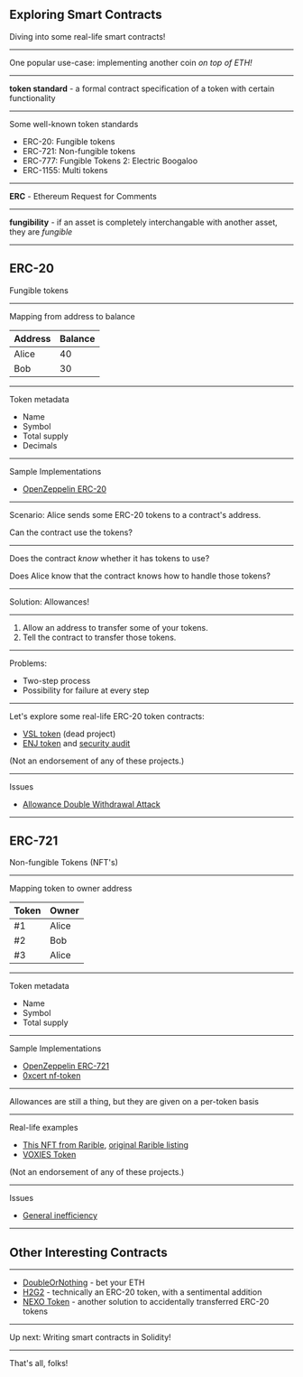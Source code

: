 ## Exploring Smart Contracts

Diving into some real-life smart contracts!

---

One popular use-case: implementing another coin _on top of ETH!_

---

**token standard** - a formal contract specification of a token with certain functionality

---

Some well-known token standards

- ERC-20: Fungible tokens
- ERC-721: Non-fungible tokens
- ERC-777: Fungible Tokens 2: Electric Boogaloo
- ERC-1155: Multi tokens

---

**ERC** - Ethereum Request for Comments

---

**fungibility** - if an asset is completely interchangable with another asset, they are _fungible_

---

## ERC-20

Fungible tokens

---

Mapping from address to balance

| Address | Balance |
| ------- | ------- |
| Alice   | 40      |
| Bob     | 30      |

---

Token metadata

- Name
- Symbol
- Total supply
- Decimals

---

Sample Implementations

- [OpenZeppelin ERC-20](https://github.com/OpenZeppelin/openzeppelin-contracts/blob/master/contracts/token/ERC20/ERC20.sol)

---

Scenario: Alice sends some ERC-20 tokens to a contract's address.

Can the contract use the tokens?

---

Does the contract _know_ whether it has tokens to use?

Does Alice know that the contract knows how to handle those tokens?

---

Solution: Allowances!

---

1. Allow an address to transfer some of your tokens.
2. Tell the contract to transfer those tokens.

---

Problems:

- Two-step process
- Possibility for failure at every step

---

Let's explore some real-life ERC-20 token contracts:

- [VSL token](https://etherscan.io/address/0xDb144CD0F15eE40AaC5602364B470d703d7e16b6#code) (dead project)
- [ENJ token](https://etherscan.io/address/0xf629cbd94d3791c9250152bd8dfbdf380e2a3b9c#code) and [security audit](https://callisto.network/enjin-token-enj-security-audit/)

(Not an endorsement of any of these projects.)

---

Issues

- [Allowance Double Withdrawal Attack](https://docs.google.com/document/d/1YLPtQxZu1UAvO9cZ1O2RPXBbT0mooh4DYKjA_jp-RLM/edit)

---

## ERC-721

Non-fungible Tokens (NFT's)

---

Mapping token to owner address

| Token | Owner |
| ----- | ----- |
| #1    | Alice |
| #2    | Bob   |
| #3    | Alice |

---

Token metadata

- Name
- Symbol
- Total supply

---

Sample Implementations

- [OpenZeppelin ERC-721](https://github.com/OpenZeppelin/openzeppelin-contracts/blob/master/contracts/token/ERC721/ERC721.sol)
- [0xcert nf-token](https://github.com/0xcert/ethereum-erc721/blob/master/src/contracts/tokens/nf-token.sol)

---

Allowances are still a thing, but they are given on a per-token basis

---

Real-life examples

- [This NFT from Rarible](https://etherscan.io/address/0x0a59849de1e4bd9cb9fcfe303678523fba10de33#code), [original Rarible listing](https://rarible.com/rimowa_metaverse)
- [VOXIES Token](https://etherscan.io/address/0xe3435edbf54b5126e817363900234adfee5b3cee#code)

(Not an endorsement of any of these projects.)

---

Issues

- [General inefficiency](https://medium.com/alphawallet/epic-fail-the-consequences-of-poor-erc-design-what-you-can-do-about-it-503e19c750)

---

## Other Interesting Contracts

---

- [DoubleOrNothing](https://etherscan.io/address/0x66d58f0a2a44742688843ceb8c0fa8d8567e3c54#code) - bet your ETH
- [H2G2](https://etherscan.io/address/0xb957d92d7feae5be6877aa94997de6dcd36b65f4#code) - technically an ERC-20 token, with a sentimental addition
- [NEXO Token](https://etherscan.io/address/0xb62132e35a6c13ee1ee0f84dc5d40bad8d815206#code) - another solution to accidentally transferred ERC-20 tokens

---

Up next: Writing smart contracts in Solidity!

---

That's all, folks!
